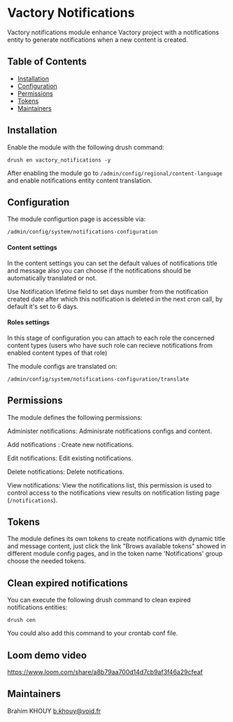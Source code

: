 # Vactory Notifications 

Vactory notifications module enhance Vactory project with a notifications entity
to generate notifications when a new content is created.


## Table of Contents
 * [Installation](#installation)
 * [Configuration](#configuration)
 * [Permissions](#permissions)
 * [Tokens](#tokens)
 * [Maintainers](#maintainers)

## Installation
Enable the module with the following drush command:

    drush en vactory_notifications -y
After enabling the module go to `/admin/config/regional/content-language` and enable
notifications entity content translation.
## Configuration

The module configurtion page is accessible via:

    /admin/config/system/notifications-configuration

#### Content settings
In the content settings you can set the default values of notifications title and
message also you can choose if the notifications should be automatically translated or not.

Use Notification lifetime field to set days number from the notification created date 
after which this notification is deleted in the next cron call, by default it's set to 6 days.

#### Roles settings
In this stage of configuration you can attach to each role the concerned
content types (users who have such role can recieve notifications from enabled
content types of that role)

The module configs are translated on: 

    /admin/config/system/notifications-configuration/translate

## Permissions
The module defines the following permissions:

Administer notifications: Adminisrate notifications configs and content.

Add notifications : Create new notifications.

Edit notifications: Edit existing notifications.

Delete notifications: Delete notifications.

View notifications: View the notifications list, this permission is used to control access
to the notifications view results on notification listing page (`/notifications`).

## Tokens
The module defines its own tokens to create notifications with dynamic title and message
content, just click the link "Brows available tokens" showed in different module config pages,
and in the token name 'Notifications' group choose the needed tokens.

## Clean expired notifications
You can execute the following drush command to clean expired notifications entities:

`drush cen`

You could also add this command to your crontab conf file.

## Loom demo video
https://www.loom.com/share/a8b79aa700d14d7cb9af3f46a29cfeaf

## Maintainers
Brahim KHOUY
<b.khouy@void.fr>
